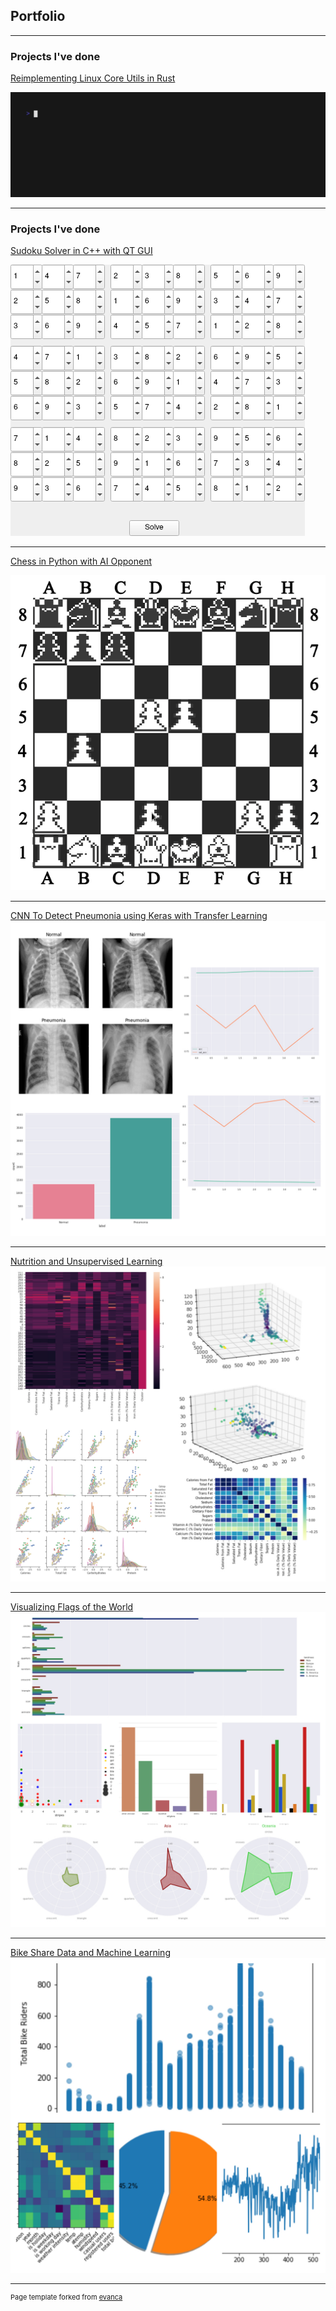 ## Portfolio

---
### Projects I've done

[Reimplementing Linux Core Utils in Rust](https://github.com/adamm-xyz/lsrs)

<img src="images/lsrs.gif?raw=true"/>

---

### Projects I've done

[Sudoku Solver in C++ with QT GUI](https://github.com/amontano495/SudokuSolverQt)

<img src="images/sudoku_solver_screenshot.png?raw=true"/>

---
[Chess in Python with AI Opponent](https://github.com/amontano495/chessEngine)

<img src="images/chess.gif?raw=true"/>

---
[CNN To Detect Pneumonia using Keras with Transfer Learning](https://nbviewer.jupyter.org/github/amontano495/Pneumonia_Detector/blob/master/PneumoniaClassifier.ipynb)
<img src="images/project4.jpg?raw=true"/>

---
[Nutrition and Unsupervised Learning](https://nbviewer.jupyter.org/github/amontano495/McDonalds-Nutrition/blob/master/McDonaldsNutrtionFacts.ipynb)
<img src="images/project1.jpg?raw=true"/>

---
[Visualizing Flags of the World](https://nbviewer.jupyter.org/github/amontano495/FlagData/blob/master/FlagViz.ipynb)
<img src="images/project2.jpg?raw=true"/>

---
[Bike Share Data and Machine Learning](https://nbviewer.jupyter.org/github/amontano495/BikeData/tree/master/)
<img src="images/project3.jpg?raw=true"/>




---
<p style="font-size:11px">Page template forked from <a href="https://github.com/evanca/quick-portfolio">evanca</a></p>
<!-- Remove above link if you don't want to attibute -->
